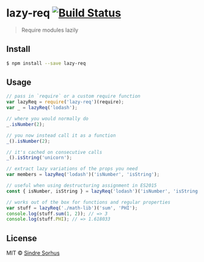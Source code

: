 # lazy-req [![Build Status](https://travis-ci.org/sindresorhus/lazy-req.svg?branch=master)](https://travis-ci.org/sindresorhus/lazy-req)

> Require modules lazily


## Install

```sh
$ npm install --save lazy-req
```


## Usage

```js
// pass in `require` or a custom require function
var lazyReq = require('lazy-req')(require);
var _ = lazyReq('lodash');

// where you would normally do
_.isNumber(2);

// you now instead call it as a function
_().isNumber(2);

// it's cached on consecutive calls
_().isString('unicorn');

// extract lazy variations of the props you need
var members = lazyReq('lodash')('isNumber', 'isString');

// useful when using destructuring assignment in ES2015
const { isNumber, isString } = lazyReq('lodash')('isNumber', 'isString');

// works out of the box for functions and regular properties
var stuff = lazyReq('./math-lib')('sum', 'PHI');
console.log(stuff.sum(1, 2)); // => 3
console.log(stuff.PHI); // => 1.618033
```


## License

MIT © [Sindre Sorhus](http://sindresorhus.com)
